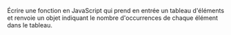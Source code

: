 Écrire une fonction en JavaScript qui prend en entrée un tableau d'éléments et renvoie un objet indiquant le nombre d'occurrences de chaque élément dans le tableau.